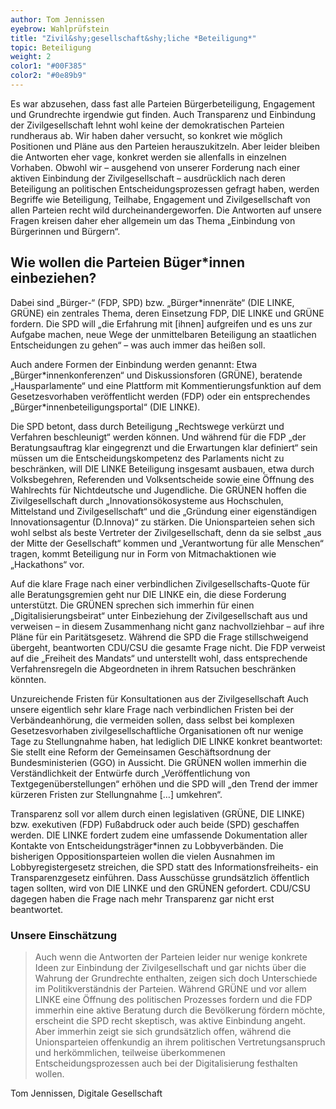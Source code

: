 ```yaml
---
author: Tom Jennissen
eyebrow: Wahlprüfstein
title: "Zivil&shy;gesellschaft&shy;liche *Beteiligung*"
topic: Beteiligung
weight: 2
color1: "#00F385"
color2: "#0e89b9"
---
```


Es war abzusehen, dass fast alle Parteien Bürgerbeteiligung, Engagement und Grundrechte irgendwie gut finden. Auch Transparenz und Einbindung der Zivilgesellschaft lehnt wohl keine der demokratischen Parteien rundheraus ab. Wir haben daher versucht, so konkret wie möglich Positionen und Pläne aus den Parteien herauszukitzeln. Aber leider bleiben die Antworten eher vage, konkret werden sie allenfalls in einzelnen Vorhaben. Obwohl wir – ausgehend von unserer Forderung nach einer aktiven Einbindung der Zivilgesellschaft – ausdrücklich nach deren Beteiligung an politischen Entscheidungsprozessen gefragt haben, werden Begriffe wie Beteiligung, Teilhabe, Engagement und Zivilgesellschaft von allen Parteien recht wild durcheinandergeworfen. Die Antworten auf unsere Fragen kreisen daher eher allgemein um das Thema „Einbindung von Bürgerinnen und Bürgern“. 

## Wie wollen die Parteien Büger\*innen einbeziehen?

Dabei sind „Bürger-“ (FDP, SPD) bzw. „Bürger\*innenräte“ (DIE LINKE, GRÜNE) ein zentrales Thema, deren Einsetzung FDP, DIE LINKE und GRÜNE fordern. Die SPD will „die Erfahrung mit [ihnen] aufgreifen und es uns zur Aufgabe machen, neue Wege der unmittelbaren Beteiligung an staatlichen Entscheidungen zu gehen“ – was auch immer das heißen soll. 

Auch andere Formen der Einbindung werden genannt: Etwa „Bürger\*innenkonferenzen“ und Diskussionsforen (GRÜNE), beratende „Hausparlamente“ und eine Plattform mit Kommentierungsfunktion auf dem Gesetzesvorhaben veröffentlicht werden (FDP) oder ein entsprechendes „Bürger\*innenbeteiligungsportal“ (DIE LINKE). 

Die SPD betont, dass durch Beteiligung „Rechtswege verkürzt und Verfahren beschleunigt“ werden können. Und während für die FDP „der Beratungsauftrag klar eingegrenzt und die Erwartungen klar definiert“ sein müssen um die Entscheidungskompetenz des Parlaments nicht zu beschränken, will DIE LINKE Beteiligung insgesamt ausbauen, etwa durch Volksbegehren, Referenden und Volksentscheide sowie eine Öffnung des Wahlrechts für Nichtdeutsche und Jugendliche. Die GRÜNEN hoffen die Zivilgesellschaft durch „Innovationsökosysteme aus Hochschulen, Mittelstand und Zivilgesellschaft“ und die „Gründung einer eigenständigen Innovationsagentur (D.Innova)“ zu stärken. Die Unionsparteien sehen sich wohl selbst als beste Vertreter der Zivilgesellschaft, denn da sie selbst „aus der Mitte der Gesellschaft“ kommen und „Verantwortung für alle Menschen“ tragen, kommt Beteiligung nur in Form von Mitmachaktionen wie „Hackathons“ vor. 

Auf die klare Frage nach einer verbindlichen Zivilgesellschafts-Quote für alle Beratungsgremien geht nur DIE LINKE ein, die diese Forderung unterstützt. Die GRÜNEN sprechen sich immerhin für einen „Digitalisierungsbeirat“ unter Einbeziehung der Zivilgesellschaft aus und verweisen – in diesem Zusammenhang nicht ganz nachvollziehbar – auf ihre Pläne für ein Paritätsgesetz. Während die SPD die Frage stillschweigend übergeht, beantworten CDU/CSU die gesamte Frage nicht. Die FDP verweist auf die „Freiheit des Mandats“ und unterstellt wohl, dass entsprechende Verfahrensregeln die Abgeordneten in ihrem Ratsuchen beschränken könnten.

Unzureichende Fristen für Konsultationen aus der Zivilgesellschaft
Auch unsere eigentlich sehr klare Frage nach verbindlichen Fristen bei der Verbändeanhörung, die vermeiden sollen, dass selbst bei komplexen Gesetzesvorhaben zivilgesellschaftliche Organisationen oft nur wenige Tage zu Stellungnahme haben, hat lediglich DIE LINKE konkret beantwortet: Sie stellt eine Reform der Gemeinsamen Geschäftsordnung der Bundesministerien (GGO) in Aussicht. Die GRÜNEN wollen immerhin die Verständlichkeit der Entwürfe durch „Veröffentlichung von Textgegenüberstellungen“ erhöhen und die SPD will „den Trend der immer kürzeren Fristen zur Stellungnahme […] umkehren“.

Transparenz soll vor allem durch einen legislativen (GRÜNE, DIE LINKE) bzw. exekutiven (FDP) Fußabdruck oder auch beide (SPD) geschaffen werden. DIE LINKE fordert zudem eine umfassende Dokumentation aller Kontakte von Entscheidungsträger*innen zu Lobbyverbänden. Die bisherigen Oppositionsparteien wollen die vielen Ausnahmen im Lobbyregistergesetz streichen, die SPD statt des Informationsfreiheits- ein Transparenzgesetz einführen. Dass Ausschüsse grundsätzlich öffentlich tagen sollten, wird von DIE LINKE und den GRÜNEN gefordert. CDU/CSU dagegen haben die Frage nach mehr Transparenz gar nicht erst beantwortet. 

### Unsere Einschätzung

> Auch wenn die Antworten der Parteien leider nur wenige konkrete Ideen zur Einbindung der Zivilgesellschaft und gar nichts über die Wahrung der Grundrechte enthalten, zeigen sich doch Unterschiede im Politikverständnis der Parteien. Während GRÜNE und vor allem LINKE eine Öffnung des politischen Prozesses fordern und die FDP immerhin eine aktive Beratung durch die Bevölkerung fördern möchte, erscheint die SPD recht skeptisch, was aktive Einbindung angeht. Aber immerhin zeigt sie sich grundsätzlich offen, während die Unionsparteien offenkundig an ihrem politischen Vertretungsanspruch und herkömmlichen, teilweise überkommenen Entscheidungsprozessen auch bei der Digitalisierung festhalten wollen.

Tom Jennissen, Digitale Gesellschaft  
